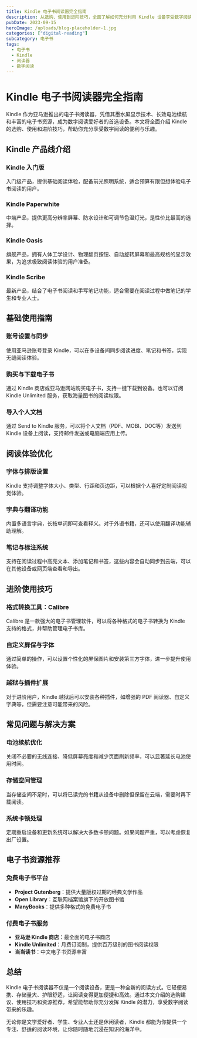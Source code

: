 ```yaml
---
title: Kindle 电子书阅读器完全指南
description: 从选购、使用到进阶技巧，全面了解如何充分利用 Kindle 设备享受数字阅读的乐趣。
pubDate: 2023-09-15
heroImage: /uploads/blog-placeholder-1.jpg
categories: ["digital-reading"]
subcategory: 电子书
tags:
  - 电子书
  - Kindle
  - 阅读器
  - 数字阅读
---
```


# Kindle 电子书阅读器完全指南

Kindle 作为亚马逊推出的电子书阅读器，凭借其墨水屏显示技术、长效电池续航和丰富的电子书资源，成为数字阅读爱好者的首选设备。本文将全面介绍 Kindle 的选购、使用和进阶技巧，帮助你充分享受数字阅读的便利与乐趣。

## Kindle 产品线介绍

### Kindle 入门版

入门级产品，提供基础阅读体验，配备前光照明系统，适合预算有限但想体验电子书阅读的用户。

### Kindle Paperwhite

中端产品，提供更高分辨率屏幕、防水设计和可调节色温灯光，是性价比最高的选择。

### Kindle Oasis

旗舰产品，拥有人体工学设计、物理翻页按钮、自动旋转屏幕和最高规格的显示效果，为追求极致阅读体验的用户准备。

### Kindle Scribe

最新产品，结合了电子书阅读和手写笔记功能，适合需要在阅读过程中做笔记的学生和专业人士。

## 基础使用指南

### 账号设置与同步

使用亚马逊账号登录 Kindle，可以在多设备间同步阅读进度、笔记和书签，实现无缝阅读体验。

### 购买与下载电子书

通过 Kindle 商店或亚马逊网站购买电子书，支持一键下载到设备。也可以订阅 Kindle Unlimited 服务，获取海量图书的阅读权限。

### 导入个人文档

通过 Send to Kindle 服务，可以将个人文档（PDF、MOBI、DOC等）发送到 Kindle 设备上阅读，支持邮件发送或电脑端应用上传。

## 阅读体验优化

### 字体与排版设置

Kindle 支持调整字体大小、类型、行距和页边距，可以根据个人喜好定制阅读视觉体验。

### 字典与翻译功能

内置多语言字典，长按单词即可查看释义。对于外语书籍，还可以使用翻译功能辅助理解。

### 笔记与标注系统

支持在阅读过程中高亮文本、添加笔记和书签，这些内容会自动同步到云端，可以在其他设备或网页端查看和导出。

## 进阶使用技巧

### 格式转换工具：Calibre

Calibre 是一款强大的电子书管理软件，可以将各种格式的电子书转换为 Kindle 支持的格式，并帮助管理电子书库。

### 自定义屏保与字体

通过简单的操作，可以设置个性化的屏保图片和安装第三方字体，进一步提升使用体验。

### 越狱与插件扩展

对于进阶用户，Kindle 越狱后可以安装各种插件，如增强的 PDF 阅读器、自定义字典等，但需要注意可能带来的风险。

## 常见问题与解决方案

### 电池续航优化

关闭不必要的无线连接、降低屏幕亮度和减少页面刷新频率，可以显著延长电池使用时间。

### 存储空间管理

当存储空间不足时，可以将已读完的书籍从设备中删除但保留在云端，需要时再下载阅读。

### 系统卡顿处理

定期重启设备和更新系统可以解决大多数卡顿问题。如果问题严重，可以考虑恢复出厂设置。

## 电子书资源推荐

### 免费电子书平台

- **Project Gutenberg**：提供大量版权过期的经典文学作品
- **Open Library**：互联网档案馆旗下的开放图书馆
- **ManyBooks**：提供多种格式的免费电子书

### 付费电子书服务

- **亚马逊 Kindle 商店**：最全面的电子书商店
- **Kindle Unlimited**：月费订阅制，提供百万级别的图书阅读权限
- **当当读书**：中文电子书资源丰富

## 总结

Kindle 电子书阅读器不仅是一个阅读设备，更是一种全新的阅读方式。它轻便易携、存储量大、护眼舒适，让阅读变得更加便捷和高效。通过本文介绍的选购建议、使用技巧和资源推荐，希望能帮助你充分发挥 Kindle 的潜力，享受数字阅读带来的乐趣。

无论你是文学爱好者、学生、专业人士还是休闲读者，Kindle 都能为你提供一个专注、舒适的阅读环境，让你随时随地沉浸在知识的海洋中。